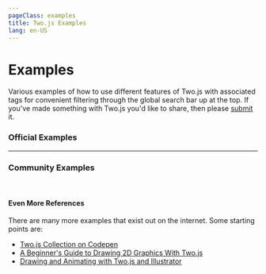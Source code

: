 ```yaml
---
pageClass: examples
title: Two.js Examples
lang: en-US
---
```


# Examples

Various examples of how to use different features of Two.js with associated tags for convenient filtering through the global search bar up at the top. If you've made something with Two.js you'd like to share, then please [submit](https://github.com/jonobr1/two.js/issues/new?assignees=&labels=output&template=output.md&title=%5BOutput%5D) it.

<carbon-ads />

### Official Examples

<div class="examples-wrapper">

<example-card
  title="Advanced Anchors"
  href="https://codepen.io/jonobr1/pen/jOLQoov"
  src="https://shots.codepen.io/jonobr1/pen/jOLQoov-512.jpg"
  tags="import, interpret, mouse, points, vertices, ui" />

<example-card
  title="Animate Strokes"
  href="https://codepen.io/jonobr1/pen/qBXgQQN"
  src="https://shots.codepen.io/jonobr1/pen/qBXgQQN-512.jpg"
  tags="import, interpret, mouse, beginning, ending" />

<example-card
  title="Clipping Mask"
  href="https://codepen.io/jonobr1/pen/abyRyoY"
  src="https://shots.codepen.io/jonobr1/pen/abyRyoY-512.jpg"
  tags="import, mouse, shapes, grid, sine" />

<example-card
  title="Depth via Groups"
  href="https://codepen.io/jonobr1/pen/qBXLzMq"
  src="https://shots.codepen.io/jonobr1/pen/qBXLzMq-800.jpg"
  tags="import, shapes, animated, non-interactive" />

<example-card
  title="Dynamic Text"
  href="https://codepen.io/jonobr1/pen/MWvVBdx"
  src="https://shots.codepen.io/username/pen/MWvVBdx-512.jpg"
  tags="es6, import, text, vector, keypress" />

<example-card
  title="Dynamic Vertices"
  href="https://codepen.io/jonobr1/pen/gOxQRXd"
  src="https://shots.codepen.io/jonobr1/pen/gOxQRXd-512.jpg"
  tags="es6, import, vector, mouse, path" />

<example-card
  title="Get Point on Path"
  href="https://codepen.io/jonobr1/pen/OJjBwwG"
  src="https://shots.codepen.io/jonobr1/pen/OJjBwwG-512.jpg"
  tags="import, shapes, mouse, sine" />

<example-card
  title="Gradients"
  href="https://codepen.io/jonobr1/pen/yLoEEQJ"
  src="https://shots.codepen.io/username/pen/yLoEEQJ-512.jpg"
  tags="es6, import, vector, mouse, radial-gradient, linear-gradent" />

<example-card
  title="Interpret SVG's"
  href="https://codepen.io/jonobr1/pen/KKvYXzp"
  src="https://shots.codepen.io/jonobr1/pen/KKvYXzp-512.jpg"
  tags="es6, import, animated, non-interactive, vertices, scale" />

<example-card
  title="Morphing Vertices"
  href="https://codepen.io/jonobr1/pen/wvqRLbR"
  src="https://shots.codepen.io/jonobr1/pen/wvqRLbR-512.jpg"
  tags="import, animated, non-interactive, vertices, circle" />

<example-card
  title="Particle Sandbox"
  href="https://codesandbox.io/s/twojs-particle-sandbox-wsxcx"
  src="https://codesandbox.io/api/v1/sandboxes/wsxcx/screenshot.png"
  tags="import, react, sandbox, vertices, position, rotation, scale, canvas, webgl, svg, test, renderers, memory" />

<example-card
  title="Rendering Types"
  href="https://codepen.io/jonobr1/pen/NWvJZPp"
  src="https://shots.codepen.io/jonobr1/pen/NWvJZPp-512.jpg"
  tags="import, animated, mouse, easing" />

<example-card
  title="Rubber Ball"
  href="https://codepen.io/jonobr1/pen/mdMzzQB"
  src="https://shots.codepen.io/jonobr1/pen/mdMzzQB-512.jpg"
  tags="import, vector, mouse, circle, vertices" />

<example-card
  title="Simple Pen Tool"
  href="https://codepen.io/jonobr1/pen/gOxNejb"
  src="https://shots.codepen.io/jonobr1/pen/gOxNejb-512.jpg"
  tags="import, vector, mouse, ui, vertices, points, layers, group" />

<example-card
  title="Watch Face"
  href="https://codepen.io/jonobr1/pen/MWEzMGv"
  src="https://shots.codepen.io/jonobr1/pen/MWEzMGv-512.jpg"
  tags="line, dashes, group, cap, rotation, text, non-interactive" />

<example-card
  title="With Tween.js"
  href="https://codepen.io/jonobr1/pen/dyzrZjM"
  src="https://shots.codepen.io/jonobr1/pen/dyzrZjM-512.jpg"
  tags="import, third-party, animated, non-interactive" />

<example-card
  title="Zoom & Pan UI"
  href="https://codepen.io/jonobr1/pen/PobMKwb"
  src="https://shots.codepen.io/jonobr1/pen/PobMKwb-512.jpg"
  tags="mouse, drag, ui, zui" />

</div>

---

### Community Examples

<div class="examples-wrapper">

<example-card
  title="Video Texture"
  href="https://codepen.io/jonobr1/pen/PoazvEv"
  src="https://assets.codepen.io/171564/internal/screenshots/pens/PoazvEv.custom.png"
  tags="animated, video, texture" />

<example-card
  title="Animated Spritesheet"
  href="https://codepen.io/jonobr1/pen/ZEowwQR"
  src="https://storage.googleapis.com/archive.jono.fyi/forums/codepen/ken-stance.png"
  tags="sprite, animated, image, bitmap" />

<example-card
  title="Luniland"
  href="https://luniland.halabe.com/"
  src="https://user-images.githubusercontent.com/44894/151491608-bdfd3cf4-2a44-4ea7-b983-b2d9d9a033cd.png"
  tags="game, interactive, animated, gsap, physics, space" />

<example-card
  title="Two.js as Three.js Texture"
  href="https://codepen.io/jonobr1/pen/RwjPVZg"
  src="https://assets.codepen.io/171564/internal/screenshots/pens/RwjPVZg.custom.png"
  tags="animated, 3d, non-interactive, text, canvas" />

<example-card
  title="Download Scene as SVG"
  href="https://codepen.io/jonobr1/pen/ZEXeojy"
  src="https://shots.codepen.io/jonobr1/pen/ZEXeojy-512.jpg"
  tags="interactive, button, export" />

<example-card
  title="Animated Flag"
  href="https://observablehq.com/@jonobr1/turn-any-svg-logo-into-an-animated-flag-using-two-js"
  src="https://static.observableusercontent.com/thumbnail/027c323c66df1be2917aa63b46326981c548508d5227b970ba85200a8cdc0391.jpg"
  tags="animated, logo, non-interactive, sine, svg" />

<example-card
  title="Arrow"
  href="https://jsfiddle.net/jonobr1/0reh49of/"
  tags="static, simple, primitive, non-interactive" />

<example-card
  title="Basic Angular Template"
  href="https://codesandbox.io/s/nostalgic-volhard-6zzfd"
  src="https://screenshots.codesandbox.io/6zzfd/8.png"
  tags="angular" />

<example-card
  title="Basic React Template"
  href="https://codesandbox.io/s/sharp-proskuriakova-h5weu"
  src="https://screenshots.codesandbox.io/ygxbc/0.png"
  tags="react" />

<example-card
  title="Basic GSAP Animation Setup"
  href="https://codepen.io/jonobr1/pen/YzYZgvq"
  src="https://assets.codepen.io/171564/internal/screenshots/pens/YzYZgvq.custom.png"
  tags="gsap, interactive, animated, rotation, interpret" />

<example-card
  title="Dashes"
  href="https://jsfiddle.net/jonobr1/x1gc2d0L/"
  tags="circle, animated, non-interactive, simple" />

<example-card
  title="Fake Camera"
  href="https://codepen.io/jonobr1/pen/wvmYXXr"
  src="https://assets.codepen.io/171564/internal/screenshots/pens/wvmYXXr.custom.png?version=1664319669"
  tags="animated, group, position, non-interactive" />

<example-card
  title="GM: Animated Sticker"
  href="https://codepen.io/jonobr1/pen/QWqdVLb"
  src="https://shots.codepen.io/jonobr1/pen/QWqdVLb-512.jpg"
  tags="svg, interpret, getComputedMatrix, gradient, non-interactive, animated" />

<example-card
  title="Haiku Generator"
  href="https://glitch.com/~haiku-generator"
  src="https://cdn.glitch.me/project-avatar/fb84449e-ddab-4960-a4b0-6e08a0d280a6.png?2019-03-09T12:31:45.056Z"
  tags="text, mouse, animated" />

<example-card
  title="Handshake"
  href="https://codepen.io/jonobr1/pen/MWaeWRr"
  src="https://shots.codepen.io/jonobr1/pen/MWaeWRr-512.jpg"
  tags="animated, non-interactive, load, image" />

<example-card
  title="Insta Logo"
  href="https://codepen.io/lrsordi/pen/rvWZPm"
  src="https://shots.codepen.io/username/pen/rvWZPm-512.jpg"
  tags="animated, mouse, logo, TweenMax" />

<example-card
  title="Over Google Maps"
  href="https://jsfiddle.net/jonobr1/sj1q47vp/"
  tags="text, interactive, ui" />

<example-card
  title="Points"
  href="https://jsfiddle.net/jonobr1/r2zumg0w/9/"
  tags="static, simple, primitive, non-interactive, styles" />

<example-card
  title="Rain"
  href="https://codepen.io/jonobr1/pen/eedpwP"
  src="https://shots.codepen.io/jonobr1/pen/eedpwP-512.jpg"
  tags="animated, mouse, line, stroke" />

<example-card
  title="Rainbow"
  href="https://codepen.io/jonobr1/pen/ieFnh"
  src="https://shots.codepen.io/jonobr1/pen/ieFnh-512.jpg"
  tags="animated, non-interactive, beginning, ending" />

<example-card
  title="South Tirol"
  href="https://observablehq.com/@ivanbacher/map-drawing-with-two-js-south-tirol-1"
  src="https://static.observableusercontent.com/thumbnail/75d334ea0e8fe1497f061bf43b6a1e2e624dedb7535e9fecb66dff451b0bd6ea.jpg"
  tags="map, third-party, outline, static, bw" />

<example-card
  title="Sparks"
  href="https://codepen.io/jonobr1/pen/yRpoPQ"
  src="https://shots.codepen.io/jonobr1/pen/yRpoPQ-512.jpg"
  tags="animated, mouse, line, stroke" />

<example-card
  title="Spring Tree"
  href="https://codepen.io/jonobr1/pen/BmKRGj"
  src="https://shots.codepen.io/jonobr1/pen/BmKRGj-512.jpg"
  tags="mouse, drag, physics, geometry" />

<example-card
  title="Sprite Sheet: Circle"
  href="https://observablehq.com/@jonobr1/two-js-circle-sprite-sheet"
  src="https://static.observableusercontent.com/thumbnail/d803971cbf312f3042824d68a6b1612fad4ac031bba1a50238503881f3729999.jpg"
  tags="static, non-interactive, canvas, grid, sprite" />

<example-card
  title="Starfield"
  href="https://observablehq.com/@phocks/two-js-starfield-experiment"
  src="https://static.observableusercontent.com/thumbnail/b4fbd836d41dee4ec08452748179567361af623aaca05c8048bdf8b7de31effc.jpg"
  tags="animated, non-interactive, webgl" />

<example-card
  title="Swash Sword"
  href="https://codepen.io/jonobr1/pen/Nwrdpp"
  src="https://shots.codepen.io/jonobr1/pen/Nwrdpp-512.jpg"
  tags="mouse, drag, interpret, physics" />

<example-card
  title="TV Jitter"
  href="https://codepen.io/jonobr1/pen/WXPEgJ"
  src="https://shots.codepen.io/jonobr1/pen/WXPEgJ-800.jpg?version=1636856"
  tags="animated, non-interactive, logo" />

<example-card
  title="Twisting Squares"
  href="https://codepen.io/daniel-hult/pen/bGbojYm"
  tags="animated, non-interactive, rectangle, rotation" />

<example-card
  title="Animated Logo"
  href="https://codepen.io/jonobr1/pen/poyBggB"
  src="https://shots.codepen.io/jonobr1/pen/poyBggB-512.jpg"
  tags="animated, non-interactive, logo, shapes" />

<example-card
  title="USA"
  href="https://codepen.io/jonobr1/pen/ORrrvY"
  src="https://shots.codepen.io/jonobr1/pen/ORrrvY-512.jpg"
  tags="animated, stop-motion, svg, interpret" />

<example-card
  title="Wavy Road"
  href="https://codepen.io/jonobr1/pen/ajkdp"
  src="https://shots.codepen.io/jonobr1/pen/ajkdp-512.jpg"
  tags="mouse, curve, line, dashes, group" />

<example-card
  title="Word Stacks"
  href="https://codepen.io/jonobr1/pen/qBONdKX"
  src="https://shots.codepen.io/jonobr1/pen/qBONdKX-800.jpg?version=1636856"
  tags="physics, mouse, drag, text" />

</div>


<br />

#### Even More References

There are many more examples that exist out on the internet. Some starting points are:

- [Two.js Collection on Codepen](https://codepen.io/collection/DRdLJk)
- [A Beginner's Guide to Drawing 2D Graphics With Two.js](https://code.tutsplus.com/tutorials/a-beginners-guide-to-drawing-2d-graphics-using-twojs--cms-31681)
- [Drawing and Animating with Two.js and Illustrator](https://modernweb.com/drawing-and-animating-with-two-js-and-illustrator/)
